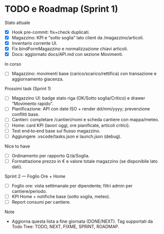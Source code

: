 # TODO e Roadmap (Sprint 1)

Stato attuale
- [x] Hook pre-commit: fix+check duplicati.
- [x] Magazzino: KPI e “sotto soglia” lato client da /magazzino/articoli.
- [x] Inventario corrente UI.
- [x] Fix bindFormMagazzino e normalizzazione chiavi articoli.
- [x] Docs: aggiornato docs/API.md con sezione Movimenti.

In corso
- [ ] Magazzino: movimenti base (carico/scarico/rettifica) con transazione e aggiornamento giacenza.

Prossimi task (Sprint 1)
- [ ] Magazzino UI: badge stato riga (OK/Sotto soglia/Critico) e drawer “Movimento rapido”.
- [ ] Pianificazione: API con date ISO + render dd/mm/yyyy; prevenzione conflitti base.
- [ ] Cantieri: completare /cantieri/nomi e scheda cantiere con mappa/meteo.
- [ ] Home: card KPI (lavori oggi, ore pianificate, articoli critici).
- [ ] Test end‑to‑end base sul flusso magazzino.
- [ ] Aggiungere .vscode/tasks.json e launch.json (debug).

Nice to have
- [ ] Ordinamento per rapporto Q.tà/Soglia.
- [ ] Formattazione prezzo in € e valore totale magazzino (se disponibile lato dati).

Sprint 2 — Foglio Ore + Home
- [ ] Foglio ore: vista settimanale per dipendente; filtri admin per cantiere/periodo.
- [ ] KPI Home + notifiche base (sotto soglia, meteo).
- [ ] Report consumi per cantiere.

Note
- Aggiorna questa lista a fine giornata (DONE/NEXT). Tag supportati da Todo Tree: TODO, NEXT, FIXME, SPRINT, ROADMAP.